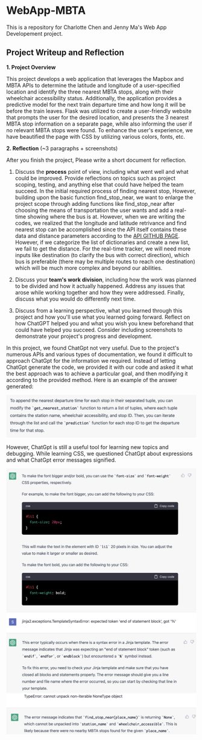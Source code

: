 # WebApp-MBTA
 This is a repository for Charlotte Chen and Jenny Ma's Web App Developement project.

## Project Writeup and Reflection


**1. Project Overview**   

 This project develops a web application that leverages the Mapbox and MBTA APIs to determine the latitude and longitude of a user-specified location and identify the three nearest MBTA stops, along with their wheelchair accessibility status. Additionally, the application provides a predictive model for the next train departure time and how long it will be before the train leaves. Flask was utilized to create a user-friendly website that prompts the user for the desired location, and presents the 3 nearest MBTA stop information on a separate page, while also informing the user if no relevant MBTA stops were found. To enhance the user's experience, we have beautified the page with CSS by utilizing various colors, fonts, etc.

**2. Reflection** (~3 paragraphs + screenshots)

After you finish the project, Please write a short document for reflection.

1. Discuss the **process** point of view, including what went well and what could be improved. Provide reflections on topics such as project scoping, testing, and anything else that could have helped the team succeed.
   In the initial required process of finding nearest stop, 
   However, building upon the basic function find_stop_near, we want to enlarge the project scope through adding functions like find_stop_near after choosing the means of transportation the user wants and add a real-time showing where the bus is at. However, when we are writing the codes, we realized that the longitude and latitude retrivance and find nearest stop can be accomplished since the API itself contains these data and distance parameters according to the [API GITHUB PAGE](https://api-v3.mbta.com/docs/swagger/index.html#/Stop/ApiWeb_StopController_index). However, if we categorize the list of dictionaries and create a new list, we fail to get the distance. For the real-time tracker, we will need more inputs like destination (to clarify the bus with correct direction), which bus is preferable (there may be multiple routes to reach one destination) which will be much more complex and beyond our abilities.  


2. Discuss your **team's work division**, including how the work was planned to be divided and how it actually happened. Address any issues that arose while working together and how they were addressed. Finally, discuss what you would do differently next time.

3. Discuss from a learning perspective, what you learned through this project and how you'll use what you learned going forward. Reflect on how ChatGPT helped you and what you wish you knew beforehand that could have helped you succeed. Consider including screenshots to demonstrate your project's progress and development.


 In this project, we found ChatGpt not very useful. Due to the project's numerous APIs and various types of documentation, we found it difficult to approach ChatGpt for the information we required. Instead of letting ChatGpt generate the code, we provided it with our code and asked it what the best approach was to achieve a particular goal, and then modifying it according to the provided method. Here is an example of the answer generated:
 
![images/general question.png](https://github.com/msy011015/Web-App-Development-Project-/blob/main/images/general%20question.png)
 
 However, ChatGpt is still a useful tool for learning new topics and debugging. While learning CSS, we questioned ChatGpt about expressions and what ChatGpt error messages signified.

![images/CSS.png](https://github.com/msy011015/Web-App-Development-Project-/blob/main/images/CSS.png)
![images/debug.png](https://github.com/msy011015/Web-App-Development-Project-/blob/main/images/debug.png)
![images/debug2.png](https://github.com/msy011015/Web-App-Development-Project-/blob/main/images/debug2.png)

